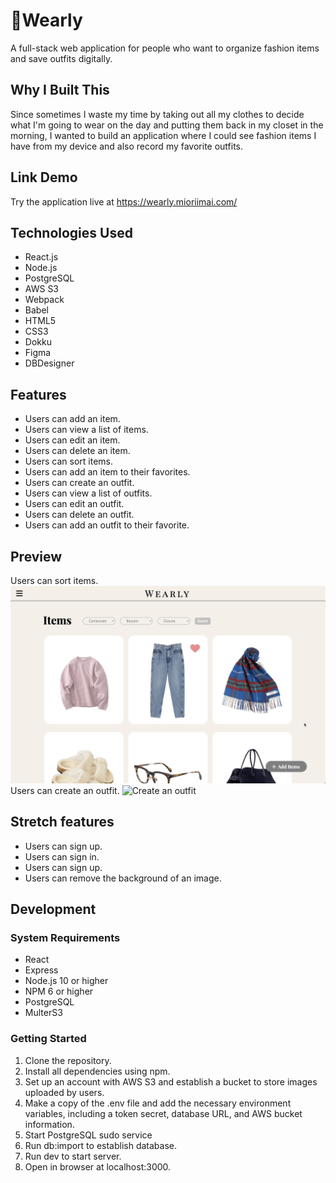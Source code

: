 # 👗Wearly
A full-stack web application for people who want to organize fashion items and save outfits digitally.

## Why I Built This

Since sometimes I waste my time by taking out all my clothes to decide what I'm going to wear on the day and putting them back in my closet in the morning, I wanted to build an application where I could see fashion items I have from my device and also record my favorite outfits.

## Link Demo
Try the application live at https://wearly.mioriimai.com/

## Technologies Used
- React.js
- Node.js
- PostgreSQL
- AWS S3
- Webpack
- Babel
- HTML5
- CSS3
- Dokku
- Figma
- DBDesigner

## Features
- Users can add an item.
- Users can view a list of items.
- Users can edit an item.
- Users can delete an item.
- Users can sort items.
- Users can add an item to their favorites.
- Users can create an outfit.
- Users can view a list of outfits.
- Users can edit an outfit.
- Users can delete an outfit.
- Users can add an outfit to their favorite.

## Preview
Users can sort items.
![Sort items](server/public/images/users-can-sort-items.gif)
Users can create an outfit.
![Create an outfit](server/public/images/user-can-create-an-outfit.gif)


## Stretch features
- Users can sign up.
- Users can sign in.
- Users can sign up.
- Users can remove the background of an image.


## Development
### System Requirements
- React
- Express
- Node.js 10 or higher
- NPM 6 or higher
- PostgreSQL
- MulterS3

### Getting Started
1. Clone the repository.
2. Install all dependencies using npm.
3. Set up an account with AWS S3 and establish a bucket to store images uploaded by users.
4. Make a copy of the .env file and add the necessary environment variables, including a token secret, database URL, and AWS bucket information.
6. Start PostgreSQL sudo service
5. Run db:import to establish database.
7. Run dev to start server.
8. Open in browser at localhost:3000.
